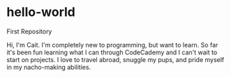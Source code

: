 # hello-world
First Repository

Hi, I'm Cait. I'm completely new to programming, but want to learn. So far it's been fun learning what I can through CodeCademy and I can't wait to start on projects. I love to travel abroad, snuggle my pups, and pride myself in my nacho-making abilities. 
